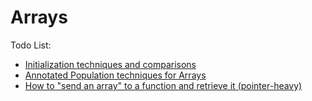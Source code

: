 Arrays
======


Todo List:
* [Initialization techniques and comparisons](Array-Initializing.c)
* [Annotated Population techniques for Arrays](Array-Populating.c)
* [How to "send an array" to a function and retrieve it (pointer-heavy)](Arrays-And-Functions.c)
